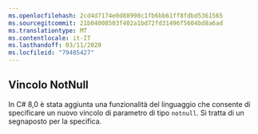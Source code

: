 ```yaml
---
ms.openlocfilehash: 2cd4d7174e0d88998c1fb6bb61ff8fdbd5361565
ms.sourcegitcommit: 21b04008503f402a1bd72fd31496f5604bd8a6ad
ms.translationtype: MT
ms.contentlocale: it-IT
ms.lasthandoff: 03/11/2020
ms.locfileid: "79485427"
---
```

## <a name="notnull-constraint"></a>Vincolo NotNull

In C# 8,0 è stata aggiunta una funzionalità del linguaggio che consente di specificare un nuovo vincolo di parametro di tipo `notnull`. Si tratta di un segnaposto per la specifica.
